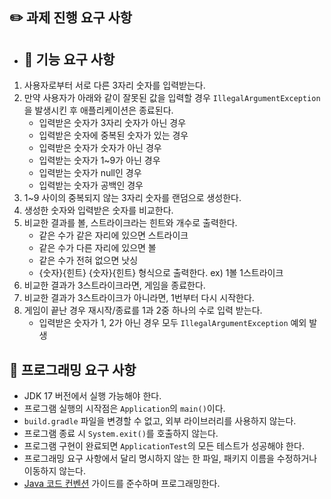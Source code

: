 ## ✏️ 과제 진행 요구 사항
- ## 🚀 기능 요구 사항

1. 사용자로부터 서로 다른 3자리 숫자를 입력받는다.
2. 만약 사용자가 아래와 같이 잘못된 값을 입력할 경우 `IllegalArgumentException`을 발생시킨 후 애플리케이션은 종료된다.
   - 입력받은 숫자가 3자리 숫자가 아닌 경우
   - 입력받은 숫자에 중복된 숫자가 있는 경우
   - 입력받은 숫자가 숫자가 아닌 경우
   - 입력받는 숫자가 1~9가 아닌 경우
   - 입력받는 숫자가 null인 경우
   - 입력받는 숫자가 공백인 경우
3. 1~9 사이의 중복되지 않는 3자리 숫자를 랜덤으로 생성한다.
4. 생성한 숫자와 입력받은 숫자를 비교한다.
5. 비교한 결과를 볼, 스트라이크라는 힌트와 개수로 출력한다. 
   - 같은 수가 같은 자리에 있으면 스트라이크
   - 같은 수가 다른 자리에 있으면 볼
   - 같은 수가 전혀 없으면 낫싱
   - {숫자}{힌트} {숫자}{힌트} 형식으로 출력한다. ex) 1볼 1스트라이크
6. 비교한 결과가 3스트라이크라면, 게임을 종료한다.
7. 비교한 결과가 3스트라이크가 아니라면, 1번부터 다시 시작한다.
8. 게임이 끝난 경우 재시작/종료를 1과 2중 하나의 수로 입력 받는다.
   - 입력받은 숫자가 1, 2가 아닌 경우 모두 `IllegalArgumentException` 예외 발생

## 🎯 프로그래밍 요구 사항

- JDK 17 버전에서 실행 가능해야 한다.
- 프로그램 실행의 시작점은 `Application`의 `main()`이다.
- `build.gradle` 파일을 변경할 수 없고, 외부 라이브러리를 사용하지 않는다.
- 프로그램 종료 시 `System.exit()`를 호출하지 않는다.
- 프로그램 구현이 완료되면 `ApplicationTest`의 모든 테스트가 성공해야 한다.
- 프로그래밍 요구 사항에서 달리 명시하지 않는 한 파일, 패키지 이름을 수정하거나 이동하지 않는다.
- [Java 코드 컨벤션](https://github.com/woowacourse/woowacourse-docs/tree/master/styleguide/java) 가이드를 준수하며 프로그래밍한다.


